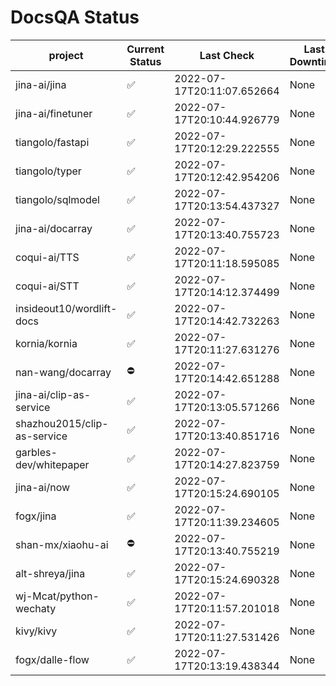 # DocsQA Status

|          project          |Current Status|        Last Check        |Last Downtime|
|---------------------------|--------------|--------------------------|-------------|
|jina-ai/jina               |✅            |2022-07-17T20:11:07.652664|None         |
|jina-ai/finetuner          |✅            |2022-07-17T20:10:44.926779|None         |
|tiangolo/fastapi           |✅            |2022-07-17T20:12:29.222555|None         |
|tiangolo/typer             |✅            |2022-07-17T20:12:42.954206|None         |
|tiangolo/sqlmodel          |✅            |2022-07-17T20:13:54.437327|None         |
|jina-ai/docarray           |✅            |2022-07-17T20:13:40.755723|None         |
|coqui-ai/TTS               |✅            |2022-07-17T20:11:18.595085|None         |
|coqui-ai/STT               |✅            |2022-07-17T20:14:12.374499|None         |
|insideout10/wordlift-docs  |✅            |2022-07-17T20:14:42.732263|None         |
|kornia/kornia              |✅            |2022-07-17T20:11:27.631276|None         |
|nan-wang/docarray          |⛔️           |2022-07-17T20:14:42.651288|None         |
|jina-ai/clip-as-service    |✅            |2022-07-17T20:13:05.571266|None         |
|shazhou2015/clip-as-service|✅            |2022-07-17T20:13:40.851716|None         |
|garbles-dev/whitepaper     |✅            |2022-07-17T20:14:27.823759|None         |
|jina-ai/now                |✅            |2022-07-17T20:15:24.690105|None         |
|fogx/jina                  |✅            |2022-07-17T20:11:39.234605|None         |
|shan-mx/xiaohu-ai          |⛔️           |2022-07-17T20:13:40.755219|None         |
|alt-shreya/jina            |✅            |2022-07-17T20:15:24.690328|None         |
|wj-Mcat/python-wechaty     |✅            |2022-07-17T20:11:57.201018|None         |
|kivy/kivy                  |✅            |2022-07-17T20:11:27.531426|None         |
|fogx/dalle-flow            |✅            |2022-07-17T20:13:19.438344|None         |
